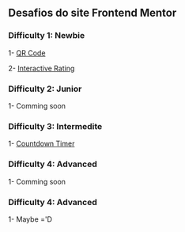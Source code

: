 <h2>Desafios do site Frontend Mentor</h2>

<h3>Difficulty 1: Newbie</h3>

<p>
    1- <a href="https://hugoalbuquerque1993.github.io/Frontend-Mentor/qr-code-component-main/index.html">QR Code</a>
</p>
<p>
    2- <a href="https://hugoalbuquerque1993.github.io/Frontend-Mentor/interactive-rating-component-main/index.html">Interactive Rating</a>
</p>
<h3>Difficulty 2: Junior</h3>
<p>
    1- Comming soon
</p>
<h3>Difficulty 3: Intermedite</h3>
<p>
    1- <a href="https://hugoalbuquerque1993.github.io/Frontend-Mentor/launch-countdown-timer-main/index.html">Countdown Timer</a>
</p>
<h3>Difficulty 4: Advanced</h3>
<p>
    1- Comming soon
</p>
<h3>Difficulty 4: Advanced</h3>
<p>
    1- Maybe ='D
</p>
